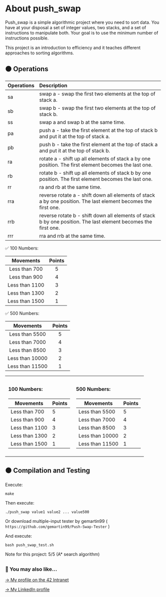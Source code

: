 # About push_swap

Push_swap is a simple algorithmic project where you need to sort data. You have at your disposal a set of integer values, two stacks, and a set of instructions to manipulate both. Your goal is to use the minimum number of instructions possible.

This project is an introduction to efficiency and it teaches different approaches to sorting algorithms.

## 🟠 Operations


| Operations | Description |
| :--- | :--- |
| sa | swap a - swap the first two elements at the top of stack a. |
| sb | swap b - swap the first two elements at the top of stack b. |
| ss | swap a and swap b at the same time. |
| pa | push a - take the first element at the top of stack b and put it at the top of stack a. |
| pb | push b - take the first element at the top of stack a and put it at the top of stack b. |
| ra | rotate a - shift up all elements of stack a by one position. The first element becomes the last one. |
| rb | rotate b - shift up all elements of stack b by one position. The first element becomes the last one. |
| rr | ra and rb at the same time. |
| rra | reverse rotate a - shift down all elements of stack a by one position. The last element becomes the first one. |
| rrb | reverse rotate b - shift down all elements of stack b by one position. The last element becomes the first one. |
| rrr | rra and rrb at the same time. |

✅ 100 Numbers:

| Movements | Points |
| :---: | :---: |
| Less than 700 | 5 |
| Less than 900 | 4 |
| Less than 1100 | 3 |
| Less than 1300 | 2 |
| Less than 1500 | 1 |

✅ 500 Numbers: 

| Movements | Points |
| :---: | :---: |
| Less than 5500 | 5 |
| Less than 7000 | 4 |
| Less than 8500 | 3 |
| Less than 10000 | 2 |
| Less than 11500 | 1 |

<table>
  <tr>
    <td style="padding: 10px; vertical-align: top;">
      <h4>100 Numbers:</h4>
      <table>
        <thead>
          <tr>
            <th>Movements</th>
            <th>Points</th>
          </tr>
        </thead>
        <tbody>
          <tr>
            <td>Less than 700</td>
            <td>5</td>
          </tr>
          <tr>
            <td>Less than 900</td>
            <td>4</td>
          </tr>
          <tr>
            <td>Less than 1100</td>
            <td>3</td>
          </tr>
          <tr>
            <td>Less than 1300</td>
            <td>2</td>
          </tr>
          <tr>
            <td>Less than 1500</td>
            <td>1</td>
          </tr>
        </tbody>
      </table>
    </td>
    <td style="padding: 10px; vertical-align: top;">
      <h4>500 Numbers:</h4>
      <table>
        <thead>
          <tr>
            <th>Movements</th>
            <th>Points</th>
          </tr>
        </thead>
        <tbody>
          <tr>
            <td>Less than 5500</td>
            <td>5</td>
          </tr>
          <tr>
            <td>Less than 7000</td>
            <td>4</td>
          </tr>
          <tr>
            <td>Less than 8500</td>
            <td>3</td>
          </tr>
          <tr>
            <td>Less than 10000</td>
            <td>2</td>
          </tr>
          <tr>
            <td>Less than 11500</td>
            <td>1</td>
          </tr>
        </tbody>
      </table>
    </td>
  </tr>
</table>


## 🟠 Compilation and Testing


Execute: 

```
make
```

Then execute:
```
./push_swap value1 value2 ... value500
```

Or download multiple-input tester by gemartin99 (
`https://github.com/gemartin99/Push-Swap-Tester` )

And execute:
```
bash push_swap_test.sh
```

Note for this project:
5/5 (A* search algorithm)

##

### 🔄 You may also like...
[-> My profile on the 42 Intranet](https://profile.intra.42.fr/users/mgimon-c)

[-> My LinkedIn profile](https://www.linkedin.com/in/mgimon-c/)
